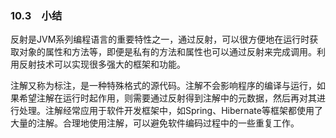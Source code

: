 ### 10.3　小结

反射是JVM系列编程语言的重要特性之一，通过反射，可以很方便地在运行时获取对象的属性和方法等，即便是私有的方法和属性也可以通过反射来完成调用。利用反射技术可以实现很多强大的框架和功能。

注解又称为标注，是一种特殊格式的源代码。注解不会影响程序的编译与运行，如果希望注解在运行时起作用，则需要通过反射得到注解中的元数据，然后再对其进行处理。注解经常应用于软件开发框架中，如Spring、Hibernate等框架都使用了大量的注解。合理地使用注解，可以避免软件编码过程中的一些重复工作。



